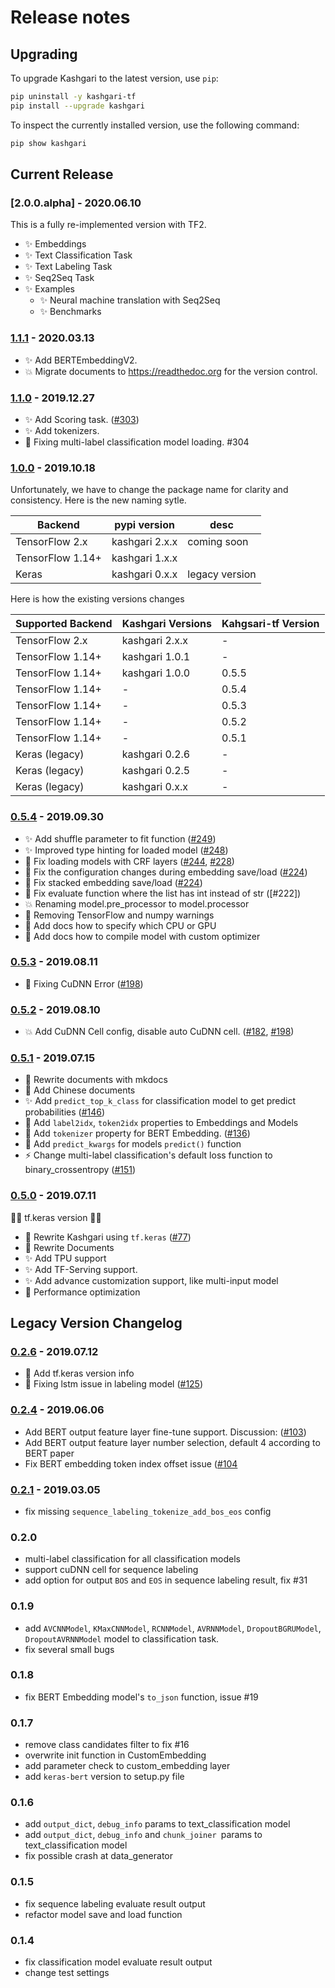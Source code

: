 # Release notes

## Upgrading

To upgrade Kashgari to the latest version, use `pip`:

``` sh
pip uninstall -y kashgari-tf
pip install --upgrade kashgari
```

To inspect the currently installed version, use the following command:

``` sh
pip show kashgari
```

## Current Release

### [2.0.0.alpha] - 2020.06.10

This is a fully re-implemented version with TF2.

- ✨ Embeddings
- ✨ Text Classification Task
- ✨ Text Labeling Task
- ✨ Seq2Seq Task
- ✨ Examples
    - ✨ Neural machine translation with Seq2Seq
    - ✨ Benchmarks


### [1.1.1] - 2020.03.13

- ✨ Add BERTEmbeddingV2.
- 💥 Migrate documents to https://readthedoc.org for the version control.

### [1.1.0] - 2019.12.27

- ✨ Add Scoring task. ([#303])
- ✨ Add tokenizers.
- 🐛 Fixing multi-label classification model loading. #304

### [1.0.0] - 2019.10.18

Unfortunately, we have to change the package name for clarity and consistency. Here is the new naming sytle.

| Backend          | pypi version   | desc           |
| ---------------- | -------------- | -------------- |
| TensorFlow 2.x   | kashgari 2.x.x | coming soon    |
| TensorFlow 1.14+ | kashgari 1.x.x |                |
| Keras            | kashgari 0.x.x | legacy version |

Here is how the existing versions changes

| Supported Backend | Kashgari Versions | Kahgsari-tf Version |
| ----------------- | ----------------- | ------------------- |
| TensorFlow 2.x    | kashgari 2.x.x    | -                   |
| TensorFlow 1.14+  | kashgari 1.0.1    | -                   |
| TensorFlow 1.14+  | kashgari 1.0.0    | 0.5.5               |
| TensorFlow 1.14+  | -                 | 0.5.4               |
| TensorFlow 1.14+  | -                 | 0.5.3               |
| TensorFlow 1.14+  | -                 | 0.5.2               |
| TensorFlow 1.14+  | -                 | 0.5.1               |
| Keras (legacy)    | kashgari 0.2.6    | -                   |
| Keras (legacy)    | kashgari 0.2.5    | -                   |
| Keras (legacy)    | kashgari 0.x.x    | -                   |

### [0.5.4] - 2019.09.30

- ✨ Add shuffle parameter to fit function ([#249])
- ✨ Improved type hinting for loaded model ([#248])
- 🐛 Fix loading models with CRF layers ([#244], [#228])
- 🐛 Fix the configuration changes during embedding save/load ([#224])
- 🐛 Fix stacked embedding save/load ([#224])
- 🐛 Fix evaluate function where the list has int instead of str ([#222])
- 💥 Renaming model.pre_processor to model.processor
- 🚨 Removing TensorFlow and numpy warnings
- 📝 Add docs how to specify which CPU or GPU
- 📝 Add docs how to compile model with custom optimizer

### [0.5.3] - 2019.08.11

- 🐛 Fixing CuDNN Error ([#198])

### [0.5.2] - 2019.08.10

- 💥 Add CuDNN Cell config, disable auto CuDNN cell. ([#182], [#198])

### [0.5.1] - 2019.07.15

- 📝 Rewrite documents with mkdocs
- 📝 Add Chinese documents
- ✨ Add `predict_top_k_class` for classification model to get predict probabilities ([#146](https://github.com/BrikerMan/Kashgari/issues/146))
- 🚸 Add `label2idx`, `token2idx` properties to Embeddings and Models
- 🚸 Add `tokenizer` property for BERT Embedding. ([#136](https://github.com/BrikerMan/Kashgari/issues/136))
- 🚸 Add `predict_kwargs` for models `predict()` function
- ⚡️ Change multi-label classification's default loss function to binary_crossentropy ([#151](https://github.com/BrikerMan/Kashgari/issues/151))

### [0.5.0] - 2019.07.11

🎉🎉 tf.keras version 🎉🎉

- 🎉 Rewrite Kashgari using `tf.keras` ([#77](https://github.com/BrikerMan/Kashgari/issues/77))
- 🎉 Rewrite Documents
- ✨ Add TPU support
- ✨ Add TF-Serving support.
- ✨ Add advance customization support, like multi-input model
- 🐎 Performance optimization

## Legacy Version Changelog

### [0.2.6] - 2019.07.12

- 📝 Add tf.keras version info
- 🐛 Fixing lstm issue in labeling model ([#125](https://github.com/BrikerMan/Kashgari/issues/125))

### [0.2.4] - 2019.06.06

- Add BERT output feature layer fine-tune support. Discussion: ([#103](https://github.com/BrikerMan/Kashgari/issues/103))
- Add BERT output feature layer number selection, default 4 according to BERT paper
- Fix BERT embedding token index offset issue ([#104](https://github.com/BrikerMan/Kashgari/issues/104)

### [0.2.1] - 2019.03.05

- fix missing `sequence_labeling_tokenize_add_bos_eos` config

### 0.2.0

- multi-label classification for all classification models
- support cuDNN cell for sequence labeling
- add option for output `BOS` and `EOS` in sequence labeling result, fix #31

### 0.1.9

- add `AVCNNModel`, `KMaxCNNModel`, `RCNNModel`, `AVRNNModel`, `DropoutBGRUModel`, `DropoutAVRNNModel` model to classification task.
- fix several small bugs

### 0.1.8

- fix BERT Embedding  model's `to_json` function, issue #19

### 0.1.7

- remove class candidates filter to fix #16
- overwrite init function in CustomEmbedding
- add parameter check to custom_embedding layer
- add `keras-bert` version to setup.py file

### 0.1.6

- add `output_dict`, `debug_info` params to text_classification model
- add `output_dict`, `debug_info` and `chunk_joiner `params to text_classification model
- fix possible crash at data_generator

### 0.1.5

- fix sequence labeling evaluate result output
- refactor model save and load function

### 0.1.4

- fix classification model evaluate result output
- change test settings

[1.1.1]: https://github.com/BrikerMan/Kashgari/compare/v1.1.0...v1.1.1
[1.1.0]: https://github.com/BrikerMan/Kashgari/compare/v1.0.0...v1.1.0
[1.0.0]: https://github.com/BrikerMan/Kashgari/compare/v0.5.4...v1.0.0
[0.5.4]: https://github.com/BrikerMan/Kashgari/compare/v0.5.3...v0.5.4
[0.5.3]: https://github.com/BrikerMan/Kashgari/compare/v0.5.2...v0.5.3
[0.5.2]: https://github.com/BrikerMan/Kashgari/compare/v0.5.1...v0.5.2
[0.5.1]: https://github.com/BrikerMan/Kashgari/compare/v0.5.0...v0.5.1
[0.5.0]: https://github.com/BrikerMan/Kashgari/compare/milestone/tf.keras...v0.5.0
[0.2.6]: https://github.com/BrikerMan/Kashgari/compare/v0.2.4...v0.2.6
[0.2.4]: https://github.com/BrikerMan/Kashgari/compare/v0.2.1...v0.2.4
[0.2.1]: https://github.com/BrikerMan/Kashgari/compare/v0.2.0...v0.2.1

[#182]: https://github.com/BrikerMan/Kashgari/issues/182
[#198]: https://github.com/BrikerMan/Kashgari/issues/198
[#224]: https://github.com/BrikerMan/Kashgari/issues/224
[#228]: https://github.com/BrikerMan/Kashgari/issues/228
[#244]: https://github.com/BrikerMan/Kashgari/issues/244
[#248]: https://github.com/BrikerMan/Kashgari/issues/248
[#249]: https://github.com/BrikerMan/Kashgari/issues/249
[#303]: https://github.com/BrikerMan/Kashgari/issues/303
